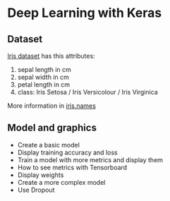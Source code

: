 # Deep Learning with Keras

## Dataset

[Iris dataset](https://archive.ics.uci.edu/ml/datasets/Iris) has this attributes:
 1. sepal length in cm
 2. sepal width in cm
 3. petal length in cm
 4. class: Iris Setosa / Iris Versicolour / Iris Virginica
  
More information in [iris.names](https://github.com/jbrownlee/Datasets/blob/master/iris.names)

## Model and graphics

 - Create a basic model
 - Display training accuracy and loss
 - Train a model with more metrics and display them
 - How to see metrics with Tensorboard
 - Display weights
 - Create a more complex model
 - Use Dropout